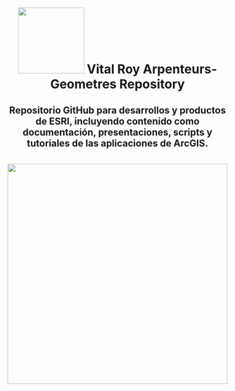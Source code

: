 <div id="title" align="center">   <h1><img src="https://arpenteurs.ca/wp-content/uploads/2019/03/Logo-VR-A-G_sm.png" width="150"/> Vital Roy Arpenteurs-Geometres Repository </h1></div>

<div id="header" align="center">
  <h2>Repositorio GitHub para desarrollos y productos de ESRI, incluyendo contenido como documentación, presentaciones, scripts y tutoriales de las aplicaciones de ArcGIS.</h2><br>
    <img src="https://www.jobillico.com/medias/exponent-banner/en/0/0/26403.jpg?1706284350" width="500"/><br>
</div>
